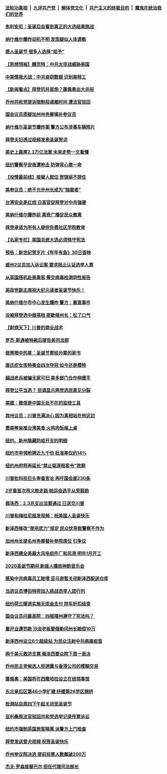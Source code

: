 ####  [法轮功真相](../../../../basic/blob/master/README.md?t=12261302) &nbsp;|&nbsp; [九评共产党](../../../../9ping.md/blob/master/README.md?t=12261302) &nbsp;|&nbsp; [解体党文化](../../../../jtdwh.md/blob/master/README.md?t=12261302)  &nbsp;|&nbsp; [共产主义的终极目的](../../../../gczydzjmd.md/blob/master/README.md?t=12261302) &nbsp;|&nbsp; [魔鬼在统治我们的世界](../../../../mgztzwmdsj.md/blob/master/README.md?t=12261302) 

#### [朱利安尼：圣诞后会看到真正的大选结果挑战](../pages/nsc412/n12645858.md?t=12261302) 

#### [纳什维尔爆炸动机不明 发现疑似人体遗骸](../pages/nsc412/n12645824.md?t=12261302) 

#### [感人圣诞节 很多人选择“给予”](../pages/nsc412/n12645794.md?t=12261302) 

#### [【思想领袖】魏克特：中共太空战威胁美国](../pages/nsc412/n12487197.md?t=12261302) 

#### [中美情报大战：中共盗窃数据 识别美特工](../pages/nsc412/n12644100.md?t=12261302) 

#### [【新闻看点】拜登抗共首炮？蓬佩奥出大杀招](../pages/nsc412/n12645610.md?t=12261302) 

#### [乔州共和党提诉限制投递箱时间 遭法官驳回](../pages/nsc412/n12645718.md?t=12261302) 

#### [国会议员质疑加州州务卿填补参议员](../pages/nsc412/n12645742.md?t=12261302) 

#### [纳什维尔圣诞节爆炸案 警方公布涉事车辆照片](../pages/nsc412/n12645721.md?t=12261302) 

#### [拜登夫妇透过视频发表圣诞贺词](../pages/nsc412/n12645694.md?t=12261302) 

#### [美史上最厚2.3万亿法案 未来走势一文看懂](../pages/nsc412/n12645634.md?t=12261302) 

#### [纽约警察平安夜遭枪击 防弹背心救一命](../pages/nsc412/n12645534.md?t=12261302) 

#### [【役情最前线】接替人就位 贺锦丽不辞任](../pages/nsc412/n12645357.md?t=12261302) 

#### [美参议员：绝不允许州长成为“独裁者”](../pages/nsc412/n12645529.md?t=12261302) 

#### [台湾安全是红线 日高官促拜登对中共强硬](../pages/nsc412/n12645516.md?t=12261302) 

#### [美纳什维尔爆炸前 离奇广播促民众撤离](../pages/nsc412/n12645409.md?t=12261302) 

#### [拜登承诺为所有人提供免费社区学院教育](../pages/nsc412/n12645387.md?t=12261302) 

#### [【名家专栏】美国总统大选必须恪守宪法](../pages/nsc412/n12645356.md?t=12261302) 

#### [预告：新世纪贺岁片《年年有鱼》30日首映](../pages/nsc412/n12645367.md?t=12261302) 

#### [威州2议员加入诉讼案 要求阻止认证选举人票](../pages/nsc412/n12645348.md?t=12261302) 

#### [从英国搭机赴美乘客 需交病毒检测阴性报告](../pages/nsc412/n12645337.md?t=12261302) 

#### [美政党副主席祝大纪元读者圣诞节快乐！](../pages/nsc412/n12645286.md?t=12261302) 

#### [美纳什维尔市中心发生爆炸 警方：蓄意事件](../pages/nsc412/n12645113.md?t=12261302) 

#### [没被拜登选中做搭档 密歇根州长：松了口气](../pages/nsc412/n12645214.md?t=12261302) 

#### [【财商天下】川普的商业战术](../pages/nsc412/n12645259.md?t=12261302) 

#### [罗杰‧斯通被特赦后提告美司法部](../pages/nsc412/n12645112.md?t=12261302) 

#### [做黑暗中的星：圣诞节寄给孙辈的家书](../pages/nsc412/n12644133.md?t=12261302) 

#### [唐氏症女孩特奥会四次夺冠 如今还是模特](../pages/nsc412/n12644521.md?t=12261302) 

#### [越战老兵被骗无家可归 美多部门合作伸援手](../pages/nsc412/n12644454.md?t=12261302) 

#### [拜登公平当选？ 民调显示两党选民意见分裂](../pages/nsc412/n12644727.md?t=12261302) 

#### [美媒：微信是中国无处不在的监控工具](../pages/nsc412/n12643662.md?t=12261302) 

#### [宾州议员：川普充满决心 因为真相站在他这边](../pages/nsc412/n12644403.md?t=12261302) 

#### [萧美琴亲推台湾美食 火鸡肉饭端上桌](../pages/nsc412/n12644120.md?t=12261302) 

#### [纽约、新州隐藏防疫开支的明细](../pages/nsc412/n12644195.md?t=12261302) 

#### [纽约市申领枪牌近九千份 批准率仅约14%](../pages/nsc412/n12644128.md?t=12261302) 

#### [纽约州府将再延长“禁止驱逐租客令”效期](../pages/nsc412/n12644193.md?t=12261302) 

#### [川普批科技巨头审查言论 再吁国会废230条](../pages/nsc412/n12644137.md?t=12261302) 

#### [2岁童首次用义肢走路 帕运会选手从旁鼓励](../pages/nsc412/n12644136.md?t=12261302) 

#### [佩洛西：2.3兆支出法案通过 已送交川普](../pages/nsc412/n12644085.md?t=12261302) 

#### [川普和梅拉尼娅发视频：祝美国人圣诞快乐](../pages/nsc412/n12643807.md?t=12261302) 

#### [新泽西修改“使用武力”规定  民众忧导致警察不作为](../pages/nsc412/n12644030.md?t=12261302) 

#### [加州州长提名州务卿替补参院席位 引争议](../pages/nsc412/n12644020.md?t=12261302) 

#### [新泽西建全美最大风电组件厂和风港 明年1月开工](../pages/nsc412/n12643999.md?t=12261302) 

#### [2020圣诞节期间 新唐人播放神韵音乐会](../pages/nsc412/n12620112.md?t=12261302) 

#### [感染中共病毒员工陡增 亚马逊暂关闭新泽西配送仓库](../pages/nsc412/n12643986.md?t=12261302) 

#### [当选议员博伯特将加入挑战选举人团行列](../pages/nsc412/n12643883.md?t=12261302) 

#### [纽约荷兰隧道实施无现金支付 拼车折扣结束](../pages/nsc412/n12643848.md?t=12261302) 

#### [国会议员问最高院：四摇摆州遵守了宪法吗？](../pages/nsc412/n12643737.md?t=12261302) 

#### [重开业遭罚款 沙龙老板要俄勒冈州长赔偿10万](../pages/nsc412/n12643778.md?t=12261302) 

#### [新泽西州设立6个超级站  为民众注射中共病毒疫苗](../pages/nsc412/n12643297.md?t=12261302) 

#### [两千美元救济支票 佩洛西要众院下周一表决](../pages/nsc412/n12643437.md?t=12261302) 

#### [乔州民主党候选人拒透露与香港公司的模糊交易](../pages/nsc412/n12643329.md?t=12261302) 

#### [蓬佩奥：美国将在西撒哈拉设立在线领事馆](../pages/nsc412/n12643291.md?t=12261302) 

#### [东北皇后区第46小学扩建 纾缓第26学区拥挤](../pages/nsc412/n12643546.md?t=12261302) 

#### [检测站自周四下午起关闭至圣诞节](../pages/nsc412/n12643660.md?t=12261302) 

#### [亚利桑那法官驳回共和党选举记录传票诉讼](../pages/nsc412/n12643608.md?t=12261302) 

#### [纽约市强制英国旅客隔离 派警方上门检查](../pages/nsc412/n12643532.md?t=12261302) 

#### [拜登发送爱犬视频 祝贺圣诞快乐](../pages/nsc412/n12643457.md?t=12261302) 

#### [乔州参议院决选 提前投票人数飙破200万](../pages/nsc412/n12643415.md?t=12261302) 

#### [杰夫‧罗森接替巴尔 担任代理司法部长](../pages/nsc412/n12643395.md?t=12261302) 

